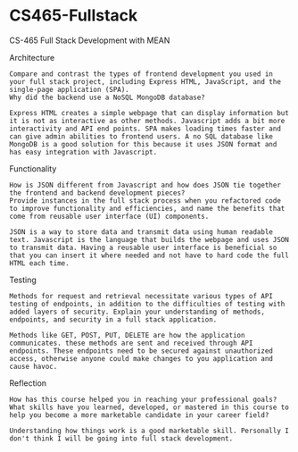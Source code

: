 # CS465-Fullstack
CS-465 Full Stack Development with MEAN

Architecture

    Compare and contrast the types of frontend development you used in your full stack project, including Express HTML, JavaScript, and the single-page application (SPA).
    Why did the backend use a NoSQL MongoDB database?
    
    Express HTML creates a simple webpage that can display information but it is not as interactive as other methods. Javascript adds a bit more interactivity and API end points. SPA makes loading times faster and can give admin abilities to frontend users. A no SQL database like MongoDB is a good solution for this because it uses JSON format and has easy integration with Javascript.
    
Functionality

    How is JSON different from Javascript and how does JSON tie together the frontend and backend development pieces?
    Provide instances in the full stack process when you refactored code to improve functionality and efficiencies, and name the benefits that come from reusable user interface (UI) components.
    
    JSON is a way to store data and transmit data using human readable text. Javascript is the language that builds the webpage and uses JSON to transmit data. Having a reusable user interface is beneficial so that you can insert it where needed and not have to hard code the full HTML each time.

Testing

    Methods for request and retrieval necessitate various types of API testing of endpoints, in addition to the difficulties of testing with added layers of security. Explain your understanding of methods, endpoints, and security in a full stack application.
    
    Methods like GET, POST, PUT, DELETE are how the application communicates. these methods are sent and received through API endpoints. These endpoints need to be secured against unauthorized access, otherwise anyone could make changes to you application and cause havoc.

Reflection

    How has this course helped you in reaching your professional goals? What skills have you learned, developed, or mastered in this course to help you become a more marketable candidate in your career field?
    
    Understanding how things work is a good marketable skill. Personally I don't think I will be going into full stack development.
